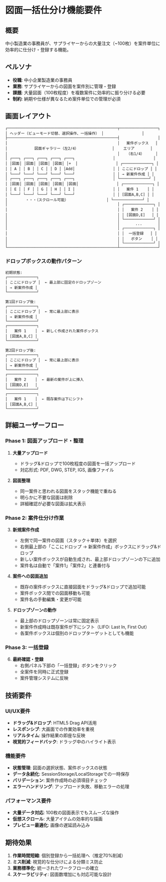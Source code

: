 # 図面一括仕分け機能要件

## 概要
中小製造業の事務員が、サプライヤーからの大量注文（~100枚）を案件単位に効率的に仕分け・登録する機能。

## ペルソナ
- **役職**: 中小企業製造業の事務員
- **業務**: サプライヤーからの図面を案件別に管理・登録
- **課題**: 大量図面（100枚程度）を複数案件に効率的に振り分ける必要
- **制約**: 納期や仕様が異なるため案件単位での管理が必須

## 画面レイアウト

```
┌─────────────────────────────────────────────────┬─────────────────┐
│ ヘッダー（ビューモード切替、選択操作、一括操作） │                 │
├─────────────────────────────────────────────────┤                 │
│                                                 │   案件ボックス   │
│            図面ギャラリー（左2/4）               │    エリア       │
│                                                 │   （右1/4）     │
│ ┌───┐ ┌───┐ ┌───┐ ┌───┐ ┌───┐                 │                 │
│ │図面│ │図面│ │図面│ │図面│ │+  │                 │ ┌─────────────┐ │
│ │ A │ │ B │ │ C │ │ D │ │Add│                 │ │ ここにドロップ │ │
│ └───┘ └───┘ └───┘ └───┘ └───┘                 │ │ → 新案件作成 │ │
│ ┌───┐ ┌───┐ ┌───┐ ┌───┐ ┌───┐                 │ └─────────────┘ │
│ │図面│ │図面│ │図面│ │図面│ │図面│                 │ ┌─────────────┐ │
│ │ E │ │ F │ │ G │ │ H │ │ I │                 │ │   案件 1    │ │
│ └───┘ └───┘ └───┘ └───┘ └───┘                 │ │ [図面A,B,C] │ │
│        ・・・（スクロール可能）                 │ └─────────────┘ │
│                                                 │ ┌─────────────┐ │
│                                                 │ │   案件 2    │ │
│                                                 │ │ [図面D,E]   │ │
│                                                 │ └─────────────┘ │
│                                                 │       ...       │
│                                                 │ ┌─────────────┐ │
│                                                 │ │  一括登録   │ │
│                                                 │ │   ボタン    │ │
│                                                 │ └─────────────┘ │
└─────────────────────────────────────────────────┴─────────────────┘
```

### ドロップボックスの動作パターン

```
初期状態:
┌─────────────┐
│ ここにドロップ │  ← 最上部に固定のドロップゾーン
│ → 新案件作成 │
└─────────────┘

第1回ドロップ後:
┌─────────────┐
│ ここにドロップ │  ← 常に最上部に表示
│ → 新案件作成 │
└─────────────┘
┌─────────────┐
│   案件 1    │  ← 新しく作成された案件ボックス
│ [図面A,B,C] │
└─────────────┘

第2回ドロップ後:
┌─────────────┐
│ ここにドロップ │  ← 常に最上部に表示
│ → 新案件作成 │
└─────────────┘
┌─────────────┐
│   案件 2    │  ← 最新の案件が上に挿入
│ [図面D,E]   │
└─────────────┘
┌─────────────┐
│   案件 1    │  ← 既存案件は下にシフト
│ [図面A,B,C] │
└─────────────┘
```

## 詳細ユーザーフロー

### Phase 1: 図面アップロード・整理
1. **大量アップロード**
   - ドラッグ&ドロップで100枚程度の図面を一括アップロード
   - 対応形式: PDF, DWG, STEP, IGS, 画像ファイル
   
2. **図面整理**
   - 同一案件と思われる図面をスタック機能で重ねる
   - 明らかに不要な図面は削除
   - 詳細確認が必要な図面は拡大表示

### Phase 2: 案件仕分け作業
3. **新規案件作成**
   - 左側で同一案件の図面（スタック＋単体）を選択
   - 右側最上部の「ここにドロップ → 新案件作成」ボックスにドラッグ&ドロップ
   - 新しい案件ボックスが自動生成され、最上部ドロップゾーンの下に追加
   - 案件名は自動で「案件1」「案件2」と連番付与

4. **案件への図面追加**
   - 既存の案件ボックスに直接図面をドラッグ&ドロップで追加可能
   - 案件ボックス間での図面移動も可能
   - 案件名の手動編集・変更が可能

5. **ドロップゾーンの動作**
   - 最上部のドロップゾーンは常に固定表示
   - 新案件作成時は既存案件が下にシフト（LIFO: Last In, First Out）
   - 各案件ボックスは個別のドロップターゲットとしても機能

### Phase 3: 一括登録
6. **最終確認・登録**
   - 右側パネル下部の「一括登録」ボタンをクリック
   - 全案件を同時に正式登録
   - 案件管理システムに反映

## 技術要件

### UI/UX要件
- **ドラッグ&ドロップ**: HTML5 Drag API活用
- **レスポンシブ**: 大画面での作業効率を重視
- **リアルタイム**: 操作結果の即座な反映
- **視覚的フィードバック**: ドラッグ中のハイライト表示

### 機能要件
- **状態管理**: 図面の選択状態、案件ボックスの状態
- **データ永続化**: SessionStorage/LocalStorageでの一時保存
- **バリデーション**: 案件作成時の必須項目チェック
- **エラーハンドリング**: アップロード失敗、移動エラーの処理

### パフォーマンス要件
- **大量データ対応**: 100枚の図面表示でもスムーズな操作
- **仮想スクロール**: 大量アイテムの効率的な描画
- **プレビュー最適化**: 画像の遅延読み込み

## 期待効果
1. **作業時間短縮**: 個別登録から一括処理へ（推定70%削減）
2. **ミス削減**: 視覚的な仕分けによる分類ミス防止
3. **業務標準化**: 統一されたワークフローの確立
4. **スケーラビリティ**: 図面数増加にも対応可能な設計